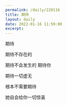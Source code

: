 ```yaml
---
permalink: /daily/220116  
title: 期待  
layout: daily  
date: 2022-01-16 11:59:00  
excerpt:
---
```



期待

期待不存在的

期待不会发生的 期待你

期待一切虚无

根本不需要期待

她自会给你一切惊喜